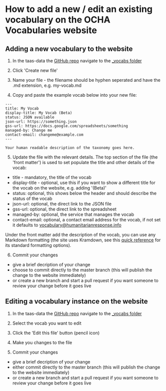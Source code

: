# How to add a new / edit an existing vocabulary on the OCHA Vocabularies website

## Adding a new vocabulary to the website

1. In the taas-data the [GitHub repo](https://github.com/UN-OCHA/taas-data) navigate to the [_vocabs folder](https://github.com/UN-OCHA/taas-data/tree/master/_vocabs)

2. Click 'Create new file'

3. Name your file - the filename should be hyphen seperated and have the .md extension, e.g. my-vocab.md

4. Copy and paste the example vocab below into your new file:

```
---
title: My Vocab
display-title: My Vocab (Beta)
status: JSON available
json-url: https://something.json
gss-url: https://docs.google.com/spreadsheets/something
managed-by: Change me
contact-email: changeme@example.com
---

Your human readable description of the taxonomy goes here.
```

5. Update the file with the relevant details. The top section of the file (the 'front matter') is used to set populate the title and other details of the vocab:
* title - mandatory, the title of the vocab
* display-title - optional, use this if you want to show a different title for the vocab on the website, e.g. adding '(Beta)'
* status: optional, this shows below the header and should describe the status of the vocab
* json-url: optional, the direct link to the JSON file
* gss-url: optional, the direct link to the spreadsheet
* managed-by: optional, the service that manages the vocab
* contact-email: optional, a contact email address for the vocab, if not set it defaults to vocabulary@humanitarianresponse.info

Under the front matter add the description of the vocab, you can use any Markdown formatting (the site uses Kramdown, see this [quick reference](https://kramdown.gettalong.org/quickref.html) for its standard formatting options).

6. Commit your changes 
* give a brief decription of your change
* choose to commit directly to the master branch (this will publish the change to the website immediately)
* or create a new branch and start a pull request if you want someone to review your change before it goes live

## Editing a vocabulary instance on the website

1. In the taas-data the [GitHub repo](https://github.com/UN-OCHA/taas-data) navigate to the [_vocabs folder](https://github.com/UN-OCHA/taas-data/tree/master/_vocabs)

2. Select the vocab you want to edit

3. Click the 'Edit this file' button (pencil icon)

4. Make you changes to the file

5. Commit your changes
* give a brief decription of your change
* either commit directly to the master branch (this will publish the change to the website immediately)
* or create a new branch and start a pull request if you want someone to review your change before it goes live
